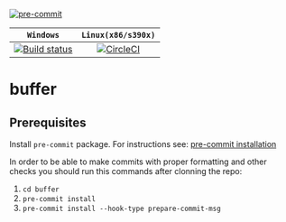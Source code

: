 [![pre-commit](https://img.shields.io/badge/pre--commit-enabled-brightgreen?logo=pre-commit&logoColor=white)](https://github.com/pre-commit/pre-commit)

| **`Windows`** | **`Linux(x86/s390x)`** |
|:-----------------:|:-----------------:|
[![Build status](https://ci.appveyor.com/api/projects/status/pijhpvbd7l36x800/branch/develop?svg=true)](https://ci.appveyor.com/project/rokoDev/buffer/branch/develop)|[![CircleCI](https://dl.circleci.com/status-badge/img/gh/rokoDev/buffer/tree/develop.svg?style=shield)](https://dl.circleci.com/status-badge/redirect/gh/rokoDev/buffer/tree/develop)|

# buffer

## Prerequisites
Install `pre-commit` package. For instructions see: [pre-commit installation](https://pre-commit.com/#install)

In order to be able to make commits with proper formatting and other checks you should run this commands after clonning the repo:
  1. `cd buffer`
  2. `pre-commit install`
  3. `pre-commit install --hook-type prepare-commit-msg`
